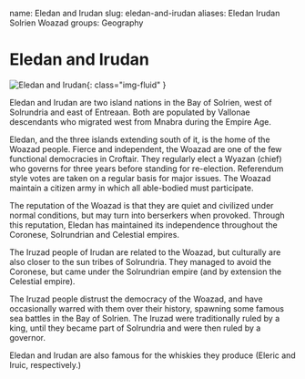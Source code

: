 name: Eledan and Irudan
slug: eledan-and-irudan
aliases:
    Eledan
    Irudan
    Solrien
    Woazad
groups:
    Geography

# Eledan and Irudan

![Eledan and Irudan](images/eledan.png){: class="img-fluid" }

Eledan and Irudan are two island nations in the Bay of Solrien, west of Solrundria and east of Entreaan. Both are populated by Vallonae descendants who migrated west from Mnabra during the Empire Age.

Eledan, and the three islands extending south of it, is the home of the Woazad people. Fierce and independent, the Woazad are one of the few functional democracies in Croftair. They regularly elect a Wyazan (chief) who governs for three years before standing for re-election. Referendum style votes are taken on a regular basis for major issues. The Woazad maintain a citizen army in which all able-bodied must participate.

The reputation of the Woazad is that they are quiet and civilized under normal conditions, but may turn into berserkers when provoked. Through this reputation, Eledan has maintained its independence throughout the Coronese, Solrundrian and Celestial empires.

The Iruzad people of Irudan are related to the Woazad, but culturally are also closer to the sun tribes of Solrundria.  They managed to avoid the Coronese, but came under the Solrundrian empire (and by extension the Celestial empire).

The Iruzad people distrust the democracy of the Woazad, and have occasionally warred with them over their history, spawning some famous sea battles in the Bay of Solrien. The Iruzad were traditionally ruled by a king, until they became part of Solrundria and were then ruled by a governor.

Eledan and Irudan are also famous for the whiskies they produce (Eleric and Iruic, respectively.)
